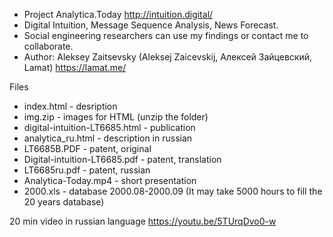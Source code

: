 - Project Analytica.Today http://intuition.digital/
- Digital Intuition, Message Sequence Analysis, News Forecast.
- Social engineering researchers can use my findings or contact me to collaborate.
- Author: Aleksey Zaitsevsky (Aleksej Zaicevskij, Алексей Зайцевский, Lamat) https://lamat.me/

Files
- index.html  - desription
- img.zip  -  images for HTML (unzip the folder)
- digital-intuition-LT6685.html  - publication
- analytica_ru.html - description in russian
- LT6685B.PDF - patent, original
- Digital-intuition-LT6685.pdf - patent, translation
- LT6685ru.pdf - patent, russian
- Analytica-Today.mp4  - short presentation
- 2000.xls - database 2000.08-2000.09 (It may take 5000 hours to fill the 20 years database)

20 min video in russian language https://youtu.be/5TUrqDvo0-w

<!---
Zaitsevsky/Zaitsevsky is a ✨ special ✨ repository because its `README.md` (this file) appears on your GitHub profile.
You can click the Preview link to take a look at your changes.
--->
